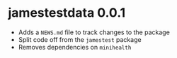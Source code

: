 # jamestestdata 0.0.1

* Adds a `NEWS.md` file to track changes to the package
* Split code off from the `jamestest` package
* Removes dependencies on `minihealth`
